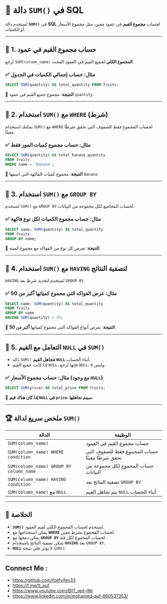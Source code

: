 # 📌 **دالة `SUM()` في SQL**

تُستخدم دالة **`SUM()`** في **SQL** لحساب **مجموع القيم** في عمود معين، مثل مجموع الأسعار أو الكميات.

---

## 🔹 **1. حساب مجموع القيم في عمود**

تُرجع `SUM(column_name)` **المجموع الكلي** لجميع القيم في العمود المحدد.

### ✅ **مثال: حساب إجمالي الكميات في الجدول**

```sql
SELECT SUM(quantity) AS total_quantity FROM fruits;
```

🔹 **النتيجة**: مجموع جميع القيم في عمود `quantity`.

---

## 🔹 **2. استخدام `SUM()` مع `WHERE` (شرط)**

يمكنك استخدام `SUM()` مع `WHERE` لحساب المجموع فقط للصفوف التي تحقق شرطًا معينًا.

### ✅ **مثال: حساب مجموع كميات الموز فقط**

```sql
SELECT SUM(quantity) AS total_banana_quantity
FROM fruits
WHERE name = 'Banana';
```

🔹 **النتيجة**: مجموع كميات الفاكهة التي اسمها `Banana`.

---

## 🔹 **3. استخدام `SUM()` مع `GROUP BY`**

تُستخدم `SUM()` مع `GROUP BY` لحساب المجاميع لكل مجموعة من البيانات.

### ✅ **مثال: حساب مجموع الكميات لكل نوع فاكهة**

```sql
SELECT name, SUM(quantity) AS total_quantity
FROM fruits
GROUP BY name;
```

🔹 **النتيجة**: تعرض كل نوع من الفواكه مع مجموع كميته.

---

## 🔹 **4. استخدام `SUM()` مع `HAVING` لتصفية النتائج**

`HAVING` تُستخدم لتحديد شرط بعد `GROUP BY`.

### ✅ **مثال: عرض الفواكه التي مجموع كمياتها أكبر من 50**

```sql
SELECT name, SUM(quantity) AS total_quantity
FROM fruits
GROUP BY name
HAVING SUM(quantity) > 50;
```

🔹 **النتيجة**: يعرض أنواع الفواكه التي مجموع كمياتها **أكبر من 50**.

---

## 🔹 **5. التعامل مع القيم `NULL` في `SUM()`**

- دالة `SUM()` **تتجاهل القيم `NULL`** أثناء الحساب.
- إذا كانت جميع القيم `NULL`، فإنها تُرجع `NULL`، وليس `0`.

### ✅ **مثال: حساب مجموع الأسعار (مع وجود `NULL`)**

```sql
SELECT SUM(price) AS total_price FROM fruits;
```

🔹 **إذا كان هناك قيم `NULL` في `price`، سيتم تجاهلها.**

---

## 🏆 **ملخص سريع لدالة `SUM()`**

|الدالة|الوظيفة|
|---|---|
|`SUM(column_name)`|حساب مجموع القيم في العمود|
|`SUM(column_name) WHERE condition`|حساب المجموع فقط للصفوف التي تحقق شرطًا معينًا|
|`SUM(column_name) GROUP BY column_name`|حساب المجموع لكل مجموعة من البيانات|
|`SUM(column_name) HAVING condition`|تصفية النتائج بعد `GROUP BY`|
|`SUM(column_name)` مع `NULL`|يتم تجاهل القيم `NULL` أثناء الحساب|

---

## 🎯 **الخلاصة**

- **`SUM()`** تُستخدم لحساب المجموع الكلي لقيم العمود.
- يمكن استخدامها مع **`WHERE`** لحساب المجموع بشرط معين.
- يمكن دمجها مع **`GROUP BY`** لحساب المجموع لكل فئة.
- يمكن تصفية النتائج باستخدام **`HAVING`** بعد `GROUP BY`.
- **`NULL`** لا يؤثر على نتيجة `SUM()`.

---


## Connect Me :

- https://github.com/foefvjfev33
- https://t.me/It_auf
- https://www.youtube.com/@IT_red-j9b
- https://www.linkedin.com/in/mohamed-auf-860537353/